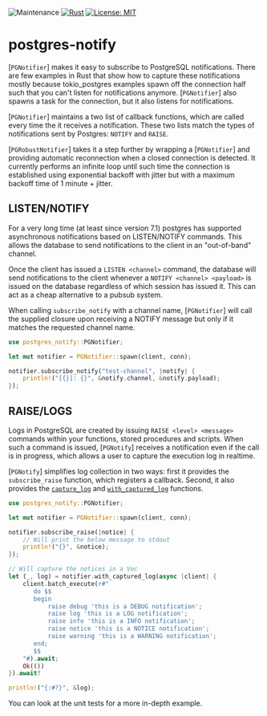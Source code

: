 ![Maintenance](https://img.shields.io/badge/maintenance-activly--developed-brightgreen.svg)
[![Rust](https://github.com/macprog-guy/postgres-notify/actions/workflows/tests.yml/badge.svg)](https://github.com/macprog-guy/postgres-notify/actions/workflows/tests.yml)
[![License: MIT](https://img.shields.io/badge/License-MIT-yellow.svg)](https://opensource.org/licenses/MIT)

# postgres-notify


[`PGNotifier`] makes it easy to subscribe to PostgreSQL notifications.
There are few examples in Rust that show how to capture these notifications
mostly because tokio_postgres examples spawn off the connection half such
that you can't listen for notifications anymore. [`PGNotifier`] also spawns
a task for the connection, but it also listens for notifications.

[`PGNotifier`] maintains a two list of callback functions, which are called
every time the it receives a notification. These two lists match the types
of notifications sent by Postgres: `NOTIFY` and `RAISE`.

[`PGRobustNotifier`] takes it a step further by wrapping a [`PGNotifier`] 
and providing automatic reconnection when a closed connection is detected.
It currently performs an infinite loop until such time the connection is 
established using exponential backoff with jitter but with a maximum 
backoff time of 1 minute + jitter. 


## LISTEN/NOTIFY

For a very long time (at least since version 7.1) postgres has supported
asynchronous notifications based on LISTEN/NOTIFY commands. This allows
the database to send notifications to the client in an "out-of-band"
channel.

Once the client has issued a `LISTEN <channel>` command, the database will
send notifications to the client whenever a `NOTIFY <channel> <payload>`
is issued on the database regardless of which session has issued it.
This can act as a cheap alternative to a pubsub system.

When calling `subscribe_notify` with a channel name, [`PGNotifier`] will
call the supplied closure upon receiving a NOTIFY message but only if it
matches the requested channel name.

```rust
use postgres_notify::PGNotifier;

let mut notifier = PGNotifier::spawn(client, conn);

notifier.subscribe_notify("test-channel", |notify| {
    println!("[{}]: {}", &notify.channel, &notify.payload);
});
```


## RAISE/LOGS

Logs in PostgreSQL are created by issuing `RAISE <level> <message>` commands
within your functions, stored procedures and scripts. When such a command is
issued, [`PGNotify`] receives a notification even if the call is in progress,
which allows a user to capture the execution log in realtime.

[`PGNotify`] simplifies log collection in two ways: first it provides the
`subscribe_raise` function, which registers a callback. Second, it also
provides the [`capture_log`](PGNotifier::capture_log) and
[`with_captured_log`](PGNotifier::with_captured_log) functions.

```rust
use postgres_notify::PGNotifier;

let mut notifier = PGNotifier::spawn(client, conn);

notifier.subscribe_raise(|notice| {
    // Will print the below message to stdout
    println!("{}", &notice);
});

// Will capture the notices in a Vec
let (_, log) = notifier.with_captured_log(async |client| {
    client.batch_execute(r#"
       do $$
       begin
           raise debug 'this is a DEBUG notification';
           raise log 'this is a LOG notification';
           raise info 'this is a INFO notification';
           raise notice 'this is a NOTICE notification';
           raise warning 'this is a WARNING notification';
       end;
       $$
    "#).await;
    Ok(())
}).await?

println!("{:#?}", &log);
```

You can look at the unit tests for a more in-depth example.

